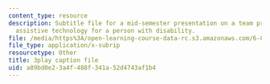 ```yaml
---
content_type: resource
description: Subtitle file for a mid-semester presentation on a team project to develop
  assistive technology for a person with disability.
file: /media/https%3A/open-learning-course-data-rc.s3.amazonaws.com/6-811-principles-and-practice-of-assistive-technology-fall-2014/a89bd0e23a4f488f341a52d4743af1b4_EWjWv1YBB7A.srt
file_type: application/x-subrip
resourcetype: Other
title: 3play caption file
uid: a89bd0e2-3a4f-488f-341a-52d4743af1b4
---
```

